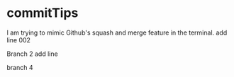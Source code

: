 # commitTips

I am trying to mimic Github's squash and merge feature in the terminal.
add line 002

Branch 2
add line

branch 4
